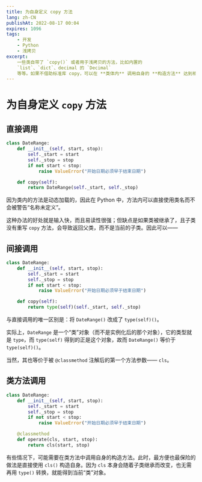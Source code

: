 ```yaml
---
title: 为自身定义 copy 方法
lang: zh-CN
publishAt: 2022-08-17 00:04
expires: 1096
tags:
    - 开发
    - Python
    - 浅拷贝
excerpt:
    一些类自带了 `copy()` 或者用于浅拷贝的方法，比如内置的
    `list`、`dict`、decimal 的 `Decimal`
    等等。如果不借助标准库 copy，可以在 **类体内** 调用自身的 **构造方法** 达到相同目的。
---
```


<style scoped>
.VPDoc p:not(.custom-block-title) {
    text-indent: 2em;
}
</style>

# 为自身定义 `copy` 方法

<RevisionInfo />

## 直接调用

```python
class DateRange:
    def __init__(self, start, stop):
        self._start = start
        self._stop = stop
        if not start < stop:
            raise ValueError("开始日期必须早于结束日期")

    def copy(self):
        return DateRange(self._start, self._stop)
```

因为类内的方法是动态加载的，因此在 Python 中，方法内可以直接使用类名而不会被警告“名称未定义”。

这种办法的好处就是输入快，而且易读性很强；但缺点是如果类被继承了，且子类没有重写 `copy` 方法，会导致返回父类，而不是当前的子类。因此可以——

## 间接调用

```python
class DateRange:
    def __init__(self, start, stop):
        self._start = start
        self._stop = stop
        if not start < stop:
            raise ValueError("开始日期必须早于结束日期")

    def copy(self):
        return type(self)(self._start, self._stop)
```

与直接调用的唯一区别是：将 `DateRange()` 改成了 `type(self)()`。

实际上，`DateRange` 是一个“类”对象（而不是实例化后的那个对象），它的类型就是 `type`，而 `type(self)` 得到的正是这个对象，故而 `DateRange()` 等价于 `type(self)()`。

当然，其也等价于被 `@classmethod` 注解后的第一个方法参数—— `cls`。

## 类方法调用

```python
class DateRange:
    def __init__(self, start, stop):
        self._start = start
        self._stop = stop
        if not start < stop:
            raise ValueError("开始日期必须早于结束日期")

    @classmethod
    def operate(cls, start, stop):
        return cls(start, stop)
```

有些情况下，可能需要在类方法中调用自身的构造方法。此时，最方便也最保险的做法是直接使用 `cls()` 构造自身。因为 `cls` 本身会随着子类继承而改变，也无需再用 `type()` 转换，就能得到当前“类”对象。
